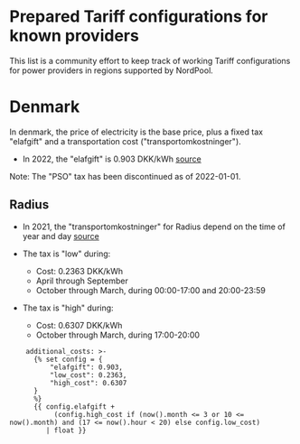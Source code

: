 # Prepared Tariff configurations for known providers
This list is a community effort to keep track of working Tariff configurations for power providers in regions supported by NordPool.

# Denmark
In denmark, the price of electricity is the base price, plus a fixed tax "elafgift" and a transportation cost ("transportomkostninger"). 

* In 2022, the "elafgift" is 0.903 DKK/kWh [source](https://skat.dk/skat.aspx?oid=2234584)

Note: The "PSO" tax has been discontinued as of 2022-01-01.

## Radius

* In 2021, the "transportomkostninger" for Radius depend on the time of year and day [source](https://radiuselnet.dk/elkunder/priser-og-vilkaar/tariffer-og-netabonnement/)

* The tax is "low" during:
  * Cost: 0.2363 DKK/kWh
  * April through September
  * October through March, during 00:00-17:00 and 20:00-23:59
* The tax is "high" during:
  * Cost: 0.6307 DKK/kWh
  * October through March, during 17:00-20:00

```jinja
    additional_costs: >-
      {% set config = {
          "elafgift": 0.903,
          "low_cost": 0.2363,
          "high_cost": 0.6307
      }
      %}
      {{ config.elafgift +
           (config.high_cost if (now().month <= 3 or 10 <= now().month) and (17 <= now().hour < 20) else config.low_cost)
         | float }}
```
